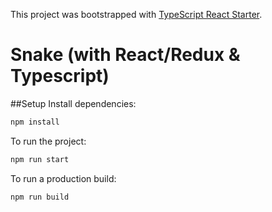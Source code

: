 This project was bootstrapped with [TypeScript React Starter](https://github.com/Microsoft/TypeScript-React-Starter).

# Snake (with React/Redux & Typescript)

##Setup
Install dependencies:
```bash
npm install
```

To run the project:
```bash
npm run start
```

To run a production build:
```bash
npm run build
```

